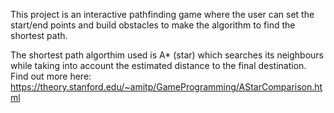 This project is an interactive pathfinding game where the user can set the start/end points and build obstacles to make the algorithm to find the shortest path. 

The shortest path algorthim used is A* (star) which searches its neighbours while taking into account the estimated distance to the final destination. Find out more here: https://theory.stanford.edu/~amitp/GameProgramming/AStarComparison.html
